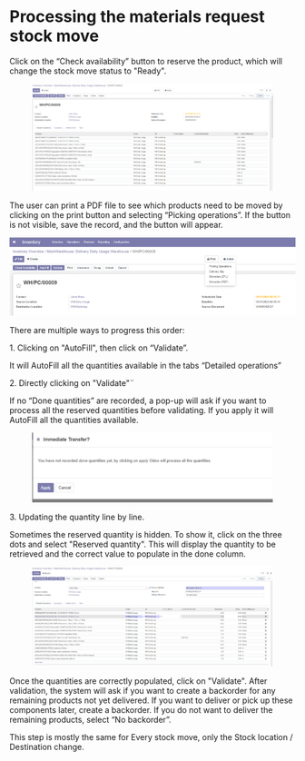 # Processing the materials request stock move

Click on the “Check availability” button to reserve the product, which will change the stock move status to "Ready".

<figure><img src="../../../.gitbook/assets/image (49).png" alt=""><figcaption></figcaption></figure>

The user can print a PDF file to see which products need to be moved by clicking on the print button and selecting “Picking operations”. If the button is not visible, save the record, and the button will appear.

![](<../../../.gitbook/assets/image (50).png>)&#x20;

There are multiple ways to progress this order:

1\.     Clicking on "AutoFill", then click on “Validate”.

It will AutoFill all the quantities available in the tabs “Detailed operations”

2\.     Directly clicking on "Validate"¨

If no “Done quantities” are recorded, a pop-up will ask if you want to process all the reserved quantities before validating. If you apply it will AutoFill all the quantities available.

<figure><img src="../../../.gitbook/assets/image (51).png" alt=""><figcaption></figcaption></figure>

3\.     Updating the quantity line by line.

Sometimes the reserved quantity is hidden. To show it, click on the three dots and select "Reserved quantity". This will display the quantity to be retrieved and the correct value to populate in the done column.

<figure><img src="../../../.gitbook/assets/image (52).png" alt=""><figcaption></figcaption></figure>

&#x20;

Once the quantities are correctly populated, click on "Validate". After validation, the system will ask if you want to create a backorder for any remaining products not yet delivered. If you want to deliver or pick up these components later, create a backorder. If you do not want to deliver the remaining products, select “No backorder”.

This step is mostly the same for Every stock move, only the Stock location / Destination change.
